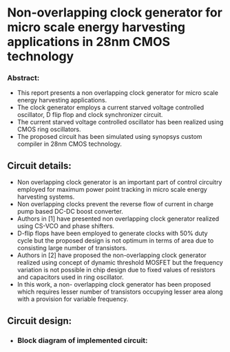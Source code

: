 # Non-overlapping clock generator for micro scale energy harvesting applications in 28nm CMOS technology
### Abstract: 
* This report presents a non overlapping clock generator for micro scale energy harvesting applications. 
* The clock generator employs a current starved voltage controlled oscillator, D flip flop and clock synchronizer circuit.
* The current starved voltage controlled oscillator has been realized using CMOS ring oscillators.
* The proposed circuit has been simulated using synopsys custom compiler in 28nm CMOS technology.
## Circuit details:
* Non overlapping clock generator is an important part of control circuitry employed for maximum power point tracking in micro scale energy harvesting systems.
* Non overlapping clocks prevent the reverse flow of current in charge pump based DC-DC boost converter.
* Authors in [1] have presented non overlapping clock generator realized using CS-VCO and phase shifters.
* D-flip flops have been employed to generate clocks with 50% duty cycle but the proposed design is not optimum in terms of area due to consisting large number of transistors.
* Authors in [2] have proposed the non-overlapping clock generator realized using concept of dynamic threshold MOSFET but the frequency variation is not possible in chip design due to fixed values of resistors and capacitors used in ring oscillator.
* In this work, a non- overlapping clock generator has been proposed which requires lesser number of transistors occupying lesser area along with a provision for variable frequency.
## Circuit design:
* ### Block diagram of implemented circuit:
